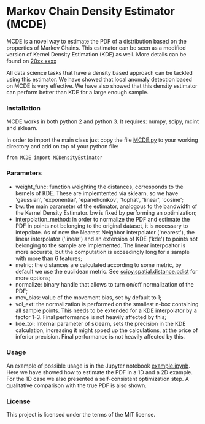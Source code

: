 # Markov Chain Density Estimator (MCDE)

MCDE is a novel way to estimate the PDF of a distribution based on the properties of Markov Chains. This estimator can be seen as a modified version of Kernel Density Estimation (KDE) as well. More details can be found on [20xx.xxxx](https://arxiv.org/)

All data science tasks that have a density based approach can be tackled using this estimator. We have showed that local anomaly detection based on MCDE is very effective. We have also showed that this density estimator can perform better than KDE for a large enough sample.

### Installation

MCDE works in both python 2 and python 3. It requires: numpy, scipy, mcint and sklearn.

In order to import the main class just copy the file [MCDE.py](./MCDE.py) to your working directory and add on top of your python file:

```
from MCDE import MCDensityEstimator
```

### Parameters

 +  weight_func: function weighting the distances, corresponds to the kernels of KDE. These are implemtented via sklearn, so we have 'gaussian', 'exponential', 'epanehcnikov', 'tophat', 'linear', 'cosine';
 +  bw: the main parameter of the estimator, analogous to the bandwidth of the Kernel Density Estimator. bw is fixed by performing an optimization;
 +  interpolation_method: in order to normalize the PDF and estimate the PDF in points not belonging to the original dataset, it is necessary to intepolate. As of now the Nearest Neighbor interpolator ('nearest'), the linear interpolator ('linear') and an extension of KDE ('kde') to points not belonging to the sample are implemented. The linear interpoaltor is more accurate, but the computation is exceedingly long for a sample with more than 6 features;
 +  metric: the distances are calculated according to some metric, by default we use the euclidean metric. See [scipy.spatial.distance.pdist](https://docs.scipy.org/doc/scipy/reference/generated/scipy.spatial.distance.pdist.html) for more options;
 +  normalize: binary handle that allows to turn on/off normalization of the PDF;
 +  mov_bias: value of the movement bias, set by default to 1;
 +  vol_ext: the normalization is performed on the smallest n-box containing all sample points. This needs to be extended for a KDE interpolator by a factor 1-3. Final performance is not heavily affected by this;
 +  kde_tol: Internal parameter of sklearn, sets the precision in the KDE calculation, increasing it might spped up the calculations, at the price of inferior precision. Final performance is not heavily affected by this.



### Usage

An example of possible usage is in the Jupyter notebook [example.ipynb](./example.ipynb). 
Here we have showed how to estimate the PDF in a 1D and a 2D example. For the 1D case we also presented a self-consistent optimization step. A qualitative comparison with the true PDF is also shown.

### License

This project is licensed under the terms of the MIT license.

